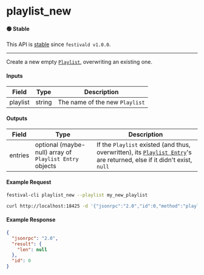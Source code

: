 # playlist_new

#### 🟢 Stable
This API is [stable](/api-stability/marker.md) since `festivald v1.0.0`.

---

Create a new empty [`Playlist`](/common-objects/playlist.md), overwriting an existing one.

#### Inputs
| Field    | Type   | Description |
|----------|--------|-------------|
| playlist | string | The name of the new `Playlist`

#### Outputs
| Field   | Type                                                    | Description |
|---------|---------------------------------------------------------|-------------|
| entries | optional (maybe-null) array of `Playlist Entry` objects | If the `Playlist` existed (and thus, overwritten), its [`Playlist Entry`](/common-objects/playlist.md)'s are returned, else if it didn't exist, `null`

#### Example Request
```bash
festival-cli playlist_new --playlist my_new_playlist
```
```bash
curl http://localhost:18425 -d '{"jsonrpc":"2.0","id":0,"method":"playlist_new","params":{"playlist":"my_new_playlist"}}'
```

#### Example Response
```json
{
  "jsonrpc": "2.0",
  "result": {
    "len": null
  },
  "id": 0
}
```

